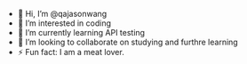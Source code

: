 - 👋 Hi, I’m @qajasonwang
- 👀 I’m interested in coding
- 🌱 I’m currently learning API testing
- 💞️ I’m looking to collaborate on studying and furthre learning
- ⚡ Fun fact: I am a meat lover.

<!---
qajasonwang/qajasonwang is a ✨ special ✨ repository because its `README.md` (this file) appears on your GitHub profile.
You can click the Preview link to take a look at your changes.
--->

